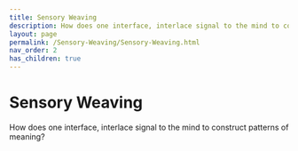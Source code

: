```yaml
---
title: Sensory Weaving
description: How does one interface, interlace signal to the mind to construct patterns of meaning?
layout: page
permalink: /Sensory-Weaving/Sensory-Weaving.html
nav_order: 2
has_children: true
---
```


# Sensory Weaving
 How does one interface, interlace signal to the mind to construct patterns of meaning?